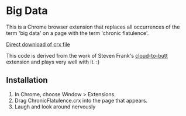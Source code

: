 # Big Data


This is a Chrome browser extension that replaces all occurrences of the term
'big data' on a page with the term 'chronic flatulence'.

[Direct download of crx file](https://github.com/brianshumate/chronic-flatulence/blob/master/ChronicFlatulence.crx?raw=true)

This code is derived from the work of Steven Frank's  [cloud-to-butt](https://github.com/panicsteve/cloud-to-butt) extension and
plays very well with it. :)

## Installation

1. In Chrome, choose Window > Extensions.
2. Drag ChronicFlatulence.crx into the page that appears.
3. Laugh and look around nervously
